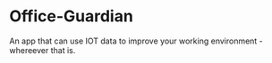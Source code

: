 # Office-Guardian
An app that can use IOT data to improve your working environment - whereever that is.


